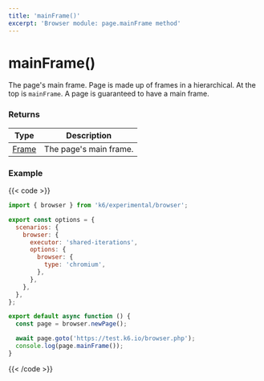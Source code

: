 ```yaml
---
title: 'mainFrame()'
excerpt: 'Browser module: page.mainFrame method'
---
```


# mainFrame()

The page's main frame. Page is made up of frames in a hierarchical. At the top is `mainFrame`. A page is guaranteed to have a main frame.

### Returns

| Type                                                    | Description            |
| ------------------------------------------------------- | ---------------------- |
| [Frame](/javascript-api/k6-experimental/browser/frame/) | The page's main frame. |

### Example

{{< code >}}

```javascript
import { browser } from 'k6/experimental/browser';

export const options = {
  scenarios: {
    browser: {
      executor: 'shared-iterations',
      options: {
        browser: {
          type: 'chromium',
        },
      },
    },
  },
};

export default async function () {
  const page = browser.newPage();

  await page.goto('https://test.k6.io/browser.php');
  console.log(page.mainFrame());
}
```

{{< /code >}}
